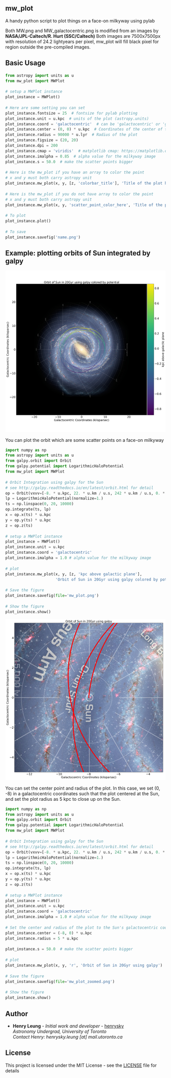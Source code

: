 ## mw_plot

A handy python script to plot things on a face-on milkyway using pylab

Both MW.png and MW_galactocentric.png is modified from an images by **NASA/JPL-Caltech/R. Hurt (SSC/Caltech)**
Both images are 7500x7500px with resolution of 24.2 lightyears per pixel, mw_plot will fill black pixel for region
outside the pre-compiled images.

## Basic Usage

```python
from astropy import units as u
from mw_plot import MWPlot

# setup a MWPlot instance
plot_instance = MWPlot()

# Here are some setting you can set
plot_instance.fontsize = 25  # fontsize for pylab plotting
plot_instance.unit = u.kpc  # units of the plot (astropy.units)
plot_instance.coord = 'galactocentric'  # can be 'galactocentric' or 'galactic'
plot_instance.center = (0, 0) * u.kpc  # Coordinates of the center of the plot
plot_instance.radius = 90000 * u.lyr  # Radius of the plot
plot_instance.figsize = (20, 20)
plot_instance.dpi = 200
plot_instance.cmap = 'viridis'  # matplotlib cmap: https://matplotlib.org/examples/color/colormaps_reference.html
plot_instance.imalpha = 0.85  # alpha value for the milkyway image
plot_instance.s = 50.0  # make the scatter points bigger

# Here is the mw_plot if you have an array to color the point
# x and y must both carry astropy unit
plot_instance.mw_plot(x, y, [z, 'colorbar_title'], 'Title of the plot here')

# Here is the mw_plot if you do not have array to color the point
# x and y must both carry astropy unit
plot_instance.mw_plot(x, y, 'scatter_point_color_here', 'Title of the plot here')

# To plot
plot_instance.plot()

# To save
plot_instance.savefig('name.png')
```

## Example: plotting orbits of Sun integrated by galpy

![](example_plot_1.png)

You can plot the orbit which are some scatter points on a face-on milkyway

```python
import numpy as np
from astropy import units as u
from galpy.orbit import Orbit
from galpy.potential import LogarithmicHaloPotential
from mw_plot import MWPlot

# Orbit Integration using galpy for the Sun
# see http://galpy.readthedocs.io/en/latest/orbit.html for detail
op = Orbit(vxvv=[-8. * u.kpc, 22. * u.km / u.s, 242 * u.km / u.s, 0. * u.kpc, 22. * u.km / u.s, 0. * u.deg])
lp = LogarithmicHaloPotential(normalize=1.)
ts = np.linspace(0, 20, 10000)
op.integrate(ts, lp)
x = op.x(ts) * u.kpc
y = op.y(ts) * u.kpc
z = op.z(ts)

# setup a MWPlot instance
plot_instance = MWPlot()
plot_instance.unit = u.kpc
plot_instance.coord = 'galactocentric'
plot_instance.imalpha = 1.0 # alpha value for the milkyway image

# plot
plot_instance.mw_plot(x, y, [z, 'kpc above galactic plane'],
                      'Orbit of Sun in 20Gyr using galpy colored by potential')

# Save the figure
plot_instance.savefig(file='mw_plot.png')

# Show the figure
plot_instance.show()
```

![](example_plot_2.png)

You can set the center point and radius of the plot. In this case, we set (0, -8) in a galactocentric coordinates
such that the plot centered at the Sun, and set the plot radius as 5 kpc to close up on the Sun.

```python
import numpy as np
from astropy import units as u
from galpy.orbit import Orbit
from galpy.potential import LogarithmicHaloPotential
from mw_plot import MWPlot

# Orbit Integration using galpy for the Sun
# see http://galpy.readthedocs.io/en/latest/orbit.html for detail
op = Orbit(vxvv=[-8. * u.kpc, 22. * u.km / u.s, 242 * u.km / u.s, 0. * u.kpc, 22. * u.km / u.s, 0. * u.deg])
lp = LogarithmicHaloPotential(normalize=1.)
ts = np.linspace(0, 20, 10000)
op.integrate(ts, lp)
x = op.x(ts) * u.kpc
y = op.y(ts) * u.kpc
z = op.z(ts)

# setup a MWPlot instance
plot_instance = MWPlot()
plot_instance.unit = u.kpc
plot_instance.coord = 'galactocentric'
plot_instance.imalpha = 1.0 # alpha value for the milkyway image

# Set the center and radius of the plot to the Sun's galactocentric coordinates
plot_instance.center = (-8, 0) * u.kpc
plot_instance.radius = 5 * u.kpc

plot_instance.s = 50.0  # make the scatter points bigger

# plot
plot_instance.mw_plot(x, y, 'r', 'Orbit of Sun in 20Gyr using galpy')

# Save the figure
plot_instance.savefig(file='mw_plot_zoomed.png')

# Show the figure
plot_instance.show()
```

## Author

* **Henry Leung** - *Initial work and developer* - [henrysky](https://github.com/henrysky)\
*Astronomy Undergrad, University of Toronto*\
*Contact Henry: henrysky.leung [at] mail.utoronto.ca*

## License
This project is licensed under the MIT License - see the [LICENSE](LICENSE) file for details